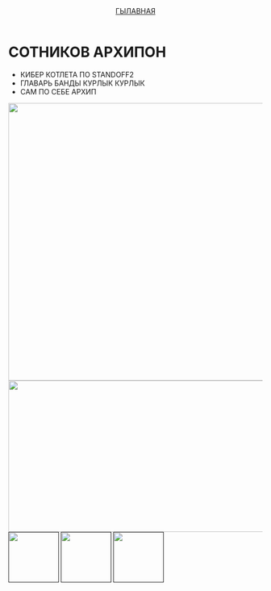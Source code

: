 <html>
  <head>
    <title>Обо мне</title>
    <link rel="stylesheet" href="style.css"/>
  </head>
  <body>
    <header>
      <a class="link-header" href="https://github.com/Arhiponchik/PORTFOLIO#readme">ГЫЛАВНАЯ</a>
    </header>
    <main>
      <h1>СОТНИКОВ АРХИПОН</h1>
      <ul>
        <li>КИБЕР КОТЛЕТА ПО STANDOFF2</li>
        <li>ГЛАВАРЬ БАНДЫ КУРЛЫК КУРЛЫК</li>
        <li>САМ ПО СЕБЕ АРХИП</li>
      </ul>
      <img src="/uploads/2021/04/sky-1871753_1280%201_0_1618254989.png" width="830px" height="550px"/>
      <img src="/uploads/2021/04/skateboard-309603%201_0_1618254985.png" width="830px" height="300px"/>
    </main>
    <footer>
      <a class="social" href=""><img src="/uploads/2021/04/social1_0_1618254571.png" width="100px" height="100px"/></a>
      <a class="social" href=""><img src="/uploads/2021/04/Group%201_0_1618254571.png" width="100px" height="100px"/></a>
      <a class="social" href=""><img src="/uploads/2021/04/social3_0_1618254571.png" width="100px" height="100px"/></a>
    </footer>
  </body>
</html>
